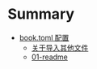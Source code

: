 # Summary

- [book.toml 配置](./chapter_1.md)
    - [关于导入其他文件](./include.md)
    - [01-readme](./01/README.md)